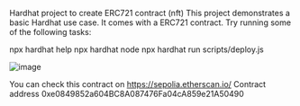   Hardhat project to create ERC721 contract (nft)
This project demonstrates a basic Hardhat use case. It comes with a ERC721 contract. Try running some of the following tasks:

npx hardhat help
npx hardhat node
npx hardhat run scripts/deploy.js

![image](https://github.com/Armani7777/blockchain_3rd_assignment_hardhat/assets/134958781/361de901-c0b7-4389-925f-9cdebb10895c)

You can check this contract on https://sepolia.etherscan.io/ Contract address 0xe0849852a604BC8A087476Fa04cA859e21A50490
